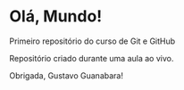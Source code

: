 # Olá, Mundo!
 Primeiro repositório do curso de Git e GitHub

Repositório criado durante uma aula ao vivo.

Obrigada, Gustavo Guanabara!